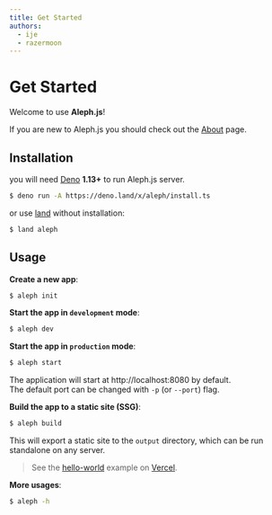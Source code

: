 ```yaml
---
title: Get Started
authors:
  - ije
  - razermoon
---
```


# Get Started

Welcome to use **Aleph.js**!

If you are new to Aleph.js you should check out the [About](/docs/) page.

## Installation

you will need [Deno](https://deno.land/#installation) **1.13+** to run Aleph.js server.
```bash
$ deno run -A https://deno.land/x/aleph/install.ts
```

or use [land](https://deno.land/x/land) without installation:

```bash
$ land aleph
```

## Usage

**Create a new app**:

```bash
$ aleph init
```

**Start the app in `development` mode**:

```bash
$ aleph dev
```

**Start the app in `production` mode**:

```bash
$ aleph start
```

The application will start at http://localhost:8080 by default.
<br>
The default port can be changed with `-p` (or `--port`) flag.

**Build the app to a static site (SSG)**:

```bash
$ aleph build
```

This will export a static site to the `output` directory, which can be run standalone on any server.

> See the [hello-world](https://alephjs-hello-world.vercel.app/) example on [Vercel](https://vercel.com).

**More usages**:

```bash
$ aleph -h
```
